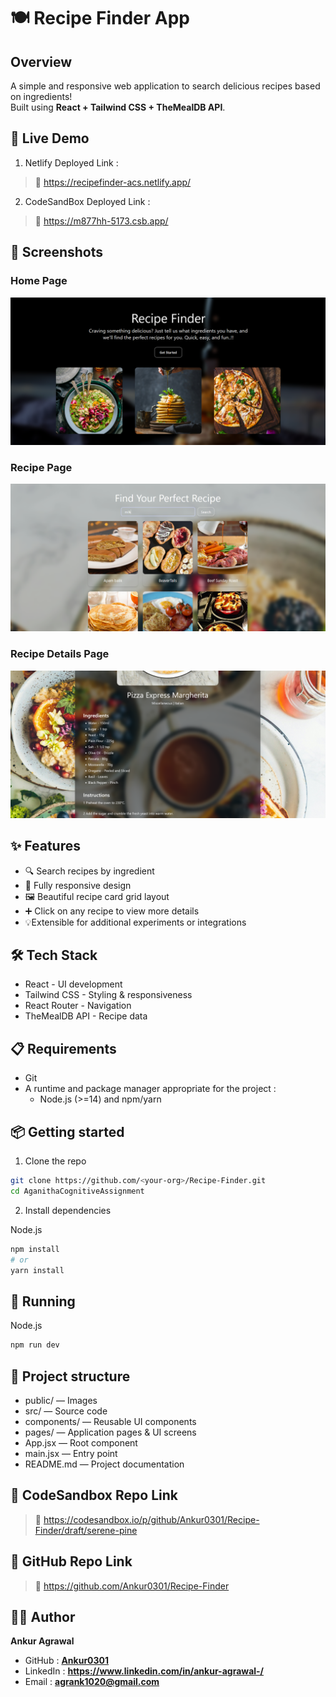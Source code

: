 # 🍽️ Recipe Finder App

## Overview

A simple and responsive web application to search delicious recipes based on ingredients!  
Built using **React + Tailwind CSS + TheMealDB API**.

## 🚀 Live Demo

1. Netlify Deployed Link :

> 🔗 https://recipefinder-acs.netlify.app/

2. CodeSandBox Deployed Link :

> 🔗 https://m877hh-5173.csb.app/

## 📸 Screenshots

### Home Page
![Home Page Screenshot](./public/homePageSS.png)

### Recipe Page
![Recipe Page Screenshot](./public/recipePageSS.png)

### Recipe Details Page
![Recipe Details Page Screenshot](./public/recipeDetailsPageSS.png)

## ✨ Features

- 🔍 Search recipes by ingredient
- 📱 Fully responsive design
- 🖼️ Beautiful recipe card grid layout
- ➕ Click on any recipe to view more details
- 💡Extensible for additional experiments or integrations

## 🛠️ Tech Stack

- React         - UI development
- Tailwind CSS  - Styling & responsiveness
- React Router  - Navigation
- TheMealDB API - Recipe data

## 📋 Requirements

- Git
- A runtime and package manager appropriate for the project :
    - Node.js (>=14) and npm/yarn

## 📦 Getting started

1. Clone the repo
```bash
git clone https://github.com/<your-org>/Recipe-Finder.git
cd AganithaCognitiveAssignment
```

2. Install dependencies

Node.js
```bash
npm install
# or
yarn install
```

## 🚀 Running

Node.js
```bash
npm run dev
```

## 📁 Project structure

- public/             — Images
- src/                — Source code
- components/         — Reusable UI components
- pages/              — Application pages & UI screens
- App.jsx             — Root component
- main.jsx            — Entry point
- README.md           — Project documentation

## 🔗 CodeSandbox Repo Link

> 🔗 https://codesandbox.io/p/github/Ankur0301/Recipe-Finder/draft/serene-pine

## 🔗 GitHub Repo Link

> 🔗 https://github.com/Ankur0301/Recipe-Finder

## 👨‍💻 Author

**Ankur Agrawal**  
- GitHub : **[Ankur0301](https://github.com/Ankur0301)**  
- LinkedIn : **https://www.linkedin.com/in/ankur-agrawal-/** 
- Email : **agrank1020@gmail.com** 
